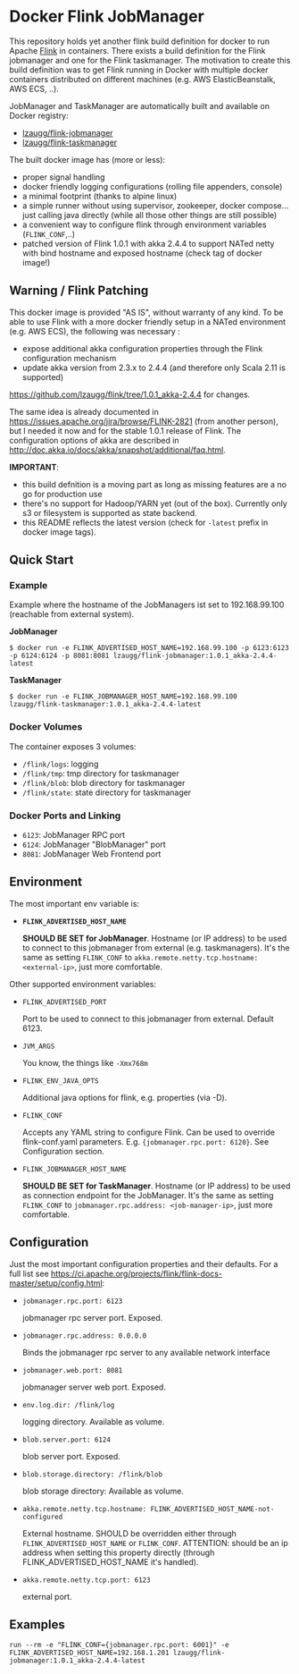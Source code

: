 Docker Flink JobManager
============================
This repository holds yet another flink build definition for docker to run Apache [Flink] in containers. There exists a build definition for the Flink jobmanager and one for the Flink taskmanager. The motivation to create this build definition was to get Flink running in Docker with multiple docker containers distributed on different machines (e.g. AWS ElasticBeanstalk, AWS ECS, ..).

JobManager and TaskManager are automatically built and available on Docker registry:
- [lzaugg/flink-jobmanager]
- [lzaugg/flink-taskmanager]

The built docker image has (more or less):
- proper signal handling
- docker friendly logging configurations (rolling file appenders, console)
- a minimal footprint (thanks to alpine linux)
- a simple runner without using supervisor, zookeeper, docker compose... just calling java directly (while all those other things are still possible)
- a convenient way to configure flink through environment variables (`FLINK_CONF`,..)
- patched version of Flink 1.0.1 with akka 2.4.4 to support NATed netty with bind hostname and exposed hostname (check tag of docker image!)


Warning / Flink Patching
-------------
This docker image is provided "AS IS", without warranty of any kind. To be able to use Flink with a more docker friendly setup in a NATed environment (e.g. AWS ECS), the following was necessary :
- expose additional akka configuration properties through the Flink configuration mechanism
- update akka version from 2.3.x to 2.4.4 (and therefore only Scala 2.11 is supported)

https://github.com/lzaugg/flink/tree/1.0.1_akka-2.4.4 for changes.

The same idea is already documented in https://issues.apache.org/jira/browse/FLINK-2821 (from another person), but I needed it now and for the stable 1.0.1 release of Flink. The configuration options of akka are described in http://doc.akka.io/docs/akka/snapshot/additional/faq.html.

**IMPORTANT**: 
- this build defnition is a moving part as long as missing features are a no go for production use
- there's no support for Hadoop/YARN yet (out of the box). Currently only s3 or filesystem is supported as state backend.
- this README reflects the latest version (check for `-latest` prefix in docker image tags).


Quick Start
-------------

### Example
Example where the hostname of the JobManagers ist set to 192.168.99.100 (reachable from external system).

**JobManager**
```
$ docker run -e FLINK_ADVERTISED_HOST_NAME=192.168.99.100 -p 6123:6123 -p 6124:6124 -p 8081:8081 lzaugg/flink-jobmanager:1.0.1_akka-2.4.4-latest
```

**TaskManager**
```
$ docker run -e FLINK_JOBMANAGER_HOST_NAME=192.168.99.100 lzaugg/flink-taskmanager:1.0.1_akka-2.4.4-latest
```

### Docker Volumes
The container exposes 3 volumes:

- `/flink/logs`: logging
- `/flink/tmp`: tmp directory for taskmanager
- `/flink/blob`: blob directory for taskmanager
- `/flink/state`: state directory for taskmanager

### Docker Ports and Linking
- `6123`: JobManager RPC port
- `6124`: JobManager "BlobManager" port
- `8081`: JobManager Web Frontend port

Environment
-------------
The most important env variable is:

- **`FLINK_ADVERTISED_HOST_NAME`**
    
    **SHOULD BE SET for JobManager**. Hostname (or IP address) to be used to connect to this jobmanager from external (e.g. taskmanagers). It's the same as setting `FLINK_CONF` to `akka.remote.netty.tcp.hostname: <external-ip>`, just more comfortable. 

Other supported environment variables:
- `FLINK_ADVERTISED_PORT`

  Port to be used to connect to this jobmanager from external. Default 6123.

- `JVM_ARGS`

  You know, the things like `-Xmx768m`

- `FLINK_ENV_JAVA_OPTS`

  Additional java options for flink, e.g. properties (via -D).

- `FLINK_CONF`

  Accepts any YAML string to configure Flink. Can be used to override flink-conf.yaml parameters. E.g. `{jobmanager.rpc.port: 6120}`. See Configuration section.

  
- `FLINK_JOBMANAGER_HOST_NAME`
    
    **SHOULD BE SET for TaskManager**. Hostname (or IP address) to be used as connection endpoint for the JobManager. It's the same as setting `FLINK_CONF` to `jobmanager.rpc.address: <job-manager-ip>`, just more comfortable.


Configuration
--------------
Just the most important configuration properties and their defaults. For a full list see https://ci.apache.org/projects/flink/flink-docs-master/setup/config.html:

- `jobmanager.rpc.port: 6123`

  jobmanager rpc server port. Exposed.

- `jobmanager.rpc.address: 0.0.0.0`

  Binds the jobmanager rpc server to any available network interface

- `jobmanager.web.port: 8081`

  jobmanager server web port. Exposed.

- `env.log.dir: /flink/log`

  logging directory. Available as volume.

- `blob.server.port: 6124`

  blob server port. Exposed.

- `blob.storage.directory: /flink/blob`

  blob storage directory: Available as volume.

- `akka.remote.netty.tcp.hostname: FLINK_ADVERTISED_HOST_NAME-not-configured`

  External hostname. SHOULD be overridden either through `FLINK_ADVERTISED_HOST_NAME` or `FLINK_CONF`. ATTENTION: should be an ip address when setting this property directly (through FLINK_ADVERTISED_HOST_NAME it's handled).

- `akka.remote.netty.tcp.port: 6123`

  external port.



Examples
-------------
`run --rm -e "FLINK_CONF={jobmanager.rpc.port: 6001}" -e FLINK_ADVERTISED_HOST_NAME=192.168.1.201 lzaugg/flink-jobmanager:1.0.1_akka-2.4.4-latest`


[Flink]: https://flink.apache.org/
[lzaugg/flink-jobmanager]: https://hub.docker.com/r/lzaugg/flink-jobmanager/
[lzaugg/flink-taskmanager]: https://hub.docker.com/r/lzaugg/flink-taskmanager/

